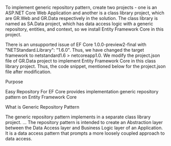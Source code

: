 To implement generic repository pattern, create two projects - one is an ASP.NET Core Web Application and another is a class library project, which are GR.Web and GR.Data respectively in the solution. The class library is named as SA.Data project, which has data access logic with a generic repository, entities, and context, so we install Entity Framework Core in this project.
 
There is an unsupported issue of EF Core 1.0.0-preview2-final with "NETStandard.Library": "1.6.0". Thus, we have changed the target framework to netstandard1.6 > netcoreapp1.0. We modify the project.json file of GR.Data project to implement Entity Framework Core in this class library project. Thus, the code snippet, mentioned below for the project.json file after modification.

Purpose

Easy Repository For EF Core provides implementation generic repository pattern on Entity Framework Core

What is Generic Repository Pattern

The generic repository pattern implements in a separate class library project. ... The repository pattern is intended to create an Abstraction layer between the Data Access layer and Business Logic layer of an Application. It is a data access pattern that prompts a more loosely coupled approach to data access.
